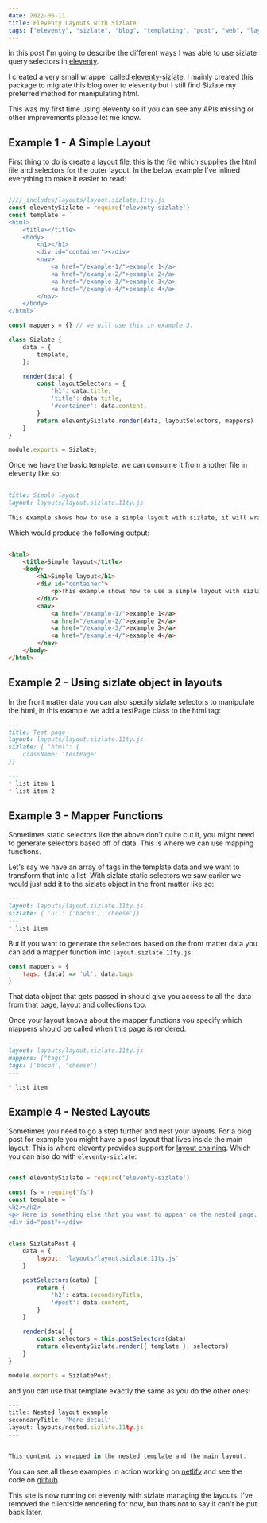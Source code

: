 ```yaml
---
date: 2022-06-11
title: Eleventy Layouts with Sizlate
tags: ["eleventy", "sizlate", "blog", "templating", "post", "web", "layouts"]
---
```

In this post I'm going to describe the different ways I was able to use sizlate query selectors in [eleventy](https://www.11ty.dev/). 

I created a very small wrapper called [eleventy-sizlate](https://www.npmjs.com/package/eleventy-sizlate). I mainly created this package to migrate this blog over to eleventy but I still find Sizlate my preferred method for manipulating html.

This was my first time using eleventy so if you can see any APIs missing or other improvements please let me know. 

## Example 1 - A Simple Layout

First thing to do is create a layout file, this is the file which supplies the html file and selectors for the outer layout. In the below example I've inlined everything to make it easier to read:


```js 

////_includes/layouts/layout.sizlate.11ty.js
const eleventySizlate = require('eleventy-sizlate')
const template = `
<html>
    <title></title>
    <body>
        <h1></h1>
        <div id="container"></div>
        <nav>
            <a href="/example-1/">example 1</a>
            <a href="/example-2/">example 2</a>
            <a href="/example-3/">example 3</a>
            <a href="/example-4/">example 4</a>
        </nav>
    </body>
</html>`

const mappers = {} // we will use this in example 3.

class Sizlate {
    data = {
        template,
    };

    render(data) {
        const layoutSelectors = {
            'h1': data.title,
            'title': data.title,
            '#container': data.content,
        }
        return eleventySizlate.render(data, layoutSelectors, mappers)
    }
}

module.exports = Sizlate;

```
Once we have the basic template, we can consume it from another file in eleventy like so: 


```markdown
---
title: Simple layout
layout: layouts/layout.sizlate.11ty.js
---
This example shows how to use a simple layout with sizlate, it will wrap this markdown file in the layout and update the titles.
```




Which would produce the following output: 

```html 

<html>
    <title>Simple layout</title>
    <body>
        <h1>Simple layout</h1>
        <div id="container">
            <p>This example shows how to use a simple layout with sizlate, it will wrap this markdown file in the layout and update the titles.</p>
        </div>
        <nav>
            <a href="/example-1/">example 1</a>
            <a href="/example-2/">example 2</a>
            <a href="/example-3/">example 3</a>
            <a href="/example-4/">example 4</a>
        </nav>
    </body>
</html>
```


## Example 2 - Using sizlate object in layouts

In the front matter data you can also specify sizlate selectors to manipulate the html, in this example we add a testPage class to the html tag: 


```markdown
---
title: Test page
layout: layouts/layout.sizlate.11ty.js
sizlate: { 'html': {
    className: 'testPage'
}}

---
* list item 1 
* list item 2 
```

## Example 3 - Mapper Functions


Sometimes static selectors like the above don't quite cut it, you might need to generate selectors based off of data. This is where we can use mapping functions. 

Let's say we have an array of tags in the template data and we want to transform that into a list. 
With sizlate static selectors we saw eariler we would just add it to the sizlate object in the front matter like so: 

```markdown
---
layout: layouts/layout.sizlate.11ty.js
sizlate: { 'ul': ['bacon', 'cheese']}
---
* list item
```

But if you want to generate the selectors based on the front matter data you can add a mapper function into  `layout.sizlate.11ty.js`: 


```js 
const mappers = {
    tags: (data) => 'ul': data.tags
}
```
That data object that gets passed in should give you access to all the data from that page, layout and collections too.

Once your layout knows about the mapper functions you specify which mappers should be called when this page is rendered.

```markdown
---
layout: layouts/layout.sizlate.11ty.js
mappers: ["tags"]
tags: ['bacon', 'cheese']
---

* list item
```


## Example 4 - Nested Layouts

Sometimes you need to go a step further and nest your layouts. For a blog post for example you might have a post layout that lives inside the main layout. This is where eleventy provides support for [layout chaining](https://www.11ty.dev/docs/layout-chaining/). Which you can also do with `eleventy-sizlate`: 


```js 

const eleventySizlate = require('eleventy-sizlate')

const fs = require('fs')
const template = `
<h2></h2>
<p> Here is something else that you want to appear on the nested page. </p>
<div id="post"></div>
`

class SizlatePost {
    data = {
        layout: 'layouts/layout.sizlate.11ty.js'
    }

    postSelectors(data) {
        return {
            'h2': data.secondaryTitle,
            '#post': data.content,
        }
    }

    render(data) {
        const selectors = this.postSelectors(data)
        return eleventySizlate.render({ template }, selectors)
    }
}

module.exports = SizlatePost;
```

and you can use that template exactly the same as you do the other ones:
```js 
---
title: Nested layout example
secondaryTitle: 'More detail'
layout: layouts/nested.sizlate.11ty.js
---


This content is wrapped in the nested template and the main layout.

```

You can see all these examples in action working on [netlify](https://eleventy-sizlate-example.netlify.app/) and see the code on [github](https://github.com/simonmcmanus/eleventy-sizlate-example)


This site is now running on eleventy with sizlate managing the layouts. I've removed the clientside rendering for now, but thats not to say it can't be put back later.


